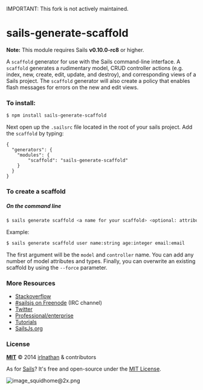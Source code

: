 IMPORTANT: This fork is not actively maintained.

# sails-generate-scaffold

**Note:** This module requires Sails **v0.10.0-rc8** or higher.

A `scaffold` generator for use with the Sails command-line interface.  A `scaffold` generates a rudimentary model, CRUD controller actions (e.g. index, new, create, edit, update, and destroy), and corresponding views of a Sails project.   The `scaffold` generator will also create a policy that enables flash messages for errors on the new and edit views. 

### To install:

```sh
$ npm install sails-generate-scaffold
```

Next open up the `.sailsrc` file located in the root of your sails project.  Add the `scaffold` by typing:

```javacript
{
  "generators": {
    "modules": {
    	"scaffold": "sails-generate-scaffold"
    }
  }
}
```

### To create a scaffold

##### On the command line

```sh
$ sails generate scaffold <a name for your scaffold> <optional: attributename:attributetype> <optional: --force>
```

Example:

```sh
$ sails generate scaffold user name:string age:integer email:email
```

The first argument will be the `model` and `controller` name.  You can add any number of model attributes and types. Finally, you can overwrite an existing scaffold by using the `--force` parameter.

### More Resources

- [Stackoverflow](http://stackoverflow.com/questions/tagged/sails.js)
- [#sailsjs on Freenode](http://webchat.freenode.net/) (IRC channel)
- [Twitter](https://twitter.com/sailsjs)
- [Professional/enterprise](https://github.com/balderdashy/sails-docs/blob/master/FAQ.md#are-there-professional-support-options)
- [Tutorials](https://github.com/balderdashy/sails-docs/blob/master/FAQ.md#where-do-i-get-help)
- <a href="http://sailsjs.org" target="_blank" title="Node.js framework for building realtime APIs.">SailsJs.org</a>


### License

**[MIT](./LICENSE)**
&copy; 2014 [irlnathan](http://github.com/irlnathan) & contributors

As for [Sails](http://sailsjs.org)?  It's free and open-source under the [MIT License](http://sails.mit-license.org/).

![image_squidhome@2x.png](http://i.imgur.com/RIvu9.png)
